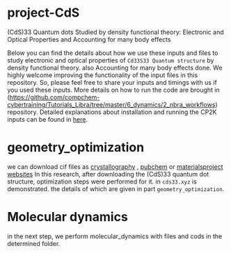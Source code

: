 # project-CdS
(CdS)33 Quantum dots Studied by density functional theory: Electronic and Optical Properties and Accounting for many body effects

Below you can find the details about how we use these inputs and files to study electronic and optical properties of `Cd33S33 Quantum structure` by density functional theory. also Accounting for many body effects done.
We highly welcome improving the functionality of the input files in this repository. So, please feel free to share your inputs and timings with us if you used these inputs.
More details on how to run the code are brought in (https://github.com/compchem-cybertraining/Tutorials_Libra/tree/master/6_dynamics/2_nbra_workflows) repository. Detailed explanations about installation and running the CP2K inputs can be found in [here](https://github.com/compchem-cybertraining/Tutorials_CP2K).

# geometry_optimization
we can download cif files as [crystallography](http://crystallography.net/cod/) , [pubchem](https://pubchem.ncbi.nlm.nih.gov/) or [materialsproject websites](https://next-gen.materialsproject.org/materials)
In this research, after downloading the (CdS)33 quantum dot structure, optimization steps were performed for it. in `cds33.xyz` is demonstrated.
the details of which are given in part `geometry_optimization`.

# Molecular dynamics
in the next step, we perform molecular_dynamics with files and cods in the determined folder. 

